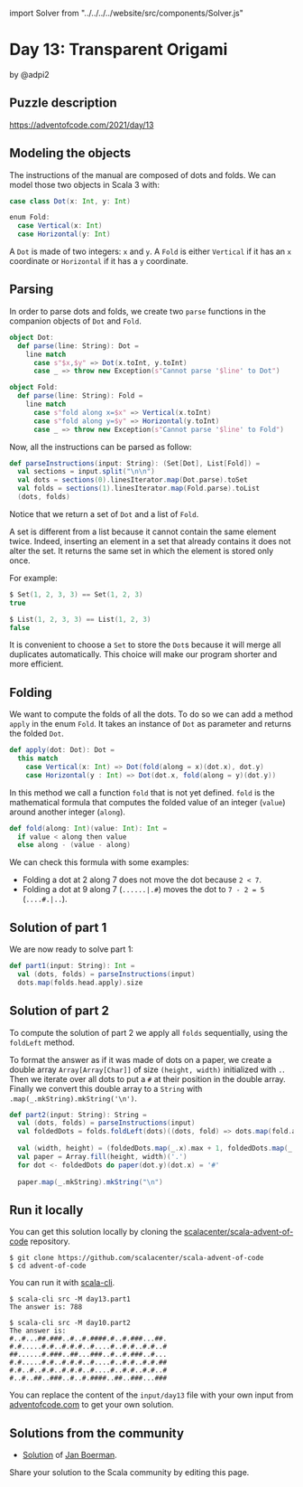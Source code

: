import Solver from "../../../../website/src/components/Solver.js"

# Day 13: Transparent Origami
by @adpi2

## Puzzle description

https://adventofcode.com/2021/day/13

## Modeling the objects

The instructions of the manual are composed of dots and folds.
We can model those two objects in Scala 3 with:

```scala
case class Dot(x: Int, y: Int)

enum Fold:
  case Vertical(x: Int)
  case Horizontal(y: Int)
```

A `Dot` is made of two integers: `x` and `y`.
A `Fold` is either `Vertical` if it has an `x` coordinate or `Horizontal` if it has a `y` coordinate. 

## Parsing

In order to parse dots and folds, we create two `parse` functions in the companion objects of `Dot` and `Fold`.

```scala
object Dot:
  def parse(line: String): Dot =
    line match
      case s"$x,$y" => Dot(x.toInt, y.toInt)
      case _ => throw new Exception(s"Cannot parse '$line' to Dot")

object Fold:
  def parse(line: String): Fold =
    line match
      case s"fold along x=$x" => Vertical(x.toInt)
      case s"fold along y=$y" => Horizontal(y.toInt)
      case _ => throw new Exception(s"Cannot parse '$line' to Fold")
```

Now, all the instructions can be parsed as follow:

```scala
def parseInstructions(input: String): (Set[Dot], List[Fold]) =
  val sections = input.split("\n\n")
  val dots = sections(0).linesIterator.map(Dot.parse).toSet
  val folds = sections(1).linesIterator.map(Fold.parse).toList
  (dots, folds)
```

Notice that we return a set of `Dot` and a list of `Fold`.

A set is different from a list because it cannot contain the same element twice.
Indeed, inserting an element in a set that already contains it does not alter the set.
It returns the same set in which the element is stored only once.

For example:
```scala
$ Set(1, 2, 3, 3) == Set(1, 2, 3)
true

$ List(1, 2, 3, 3) == List(1, 2, 3)
false
```

It is convenient to choose a `Set` to store the `Dot`s because it will merge all duplicates automatically.
This choice will make our program shorter and more efficient.

## Folding

We want to compute the folds of all the dots.
To do so we can add a method `apply` in the enum `Fold`.
It takes an instance of `Dot` as parameter and returns the folded `Dot`.

```scala
def apply(dot: Dot): Dot =
  this match
    case Vertical(x: Int) => Dot(fold(along = x)(dot.x), dot.y)
    case Horizontal(y : Int) => Dot(dot.x, fold(along = y)(dot.y))
```

In this method we call a function `fold` that is not yet defined.
`fold` is the mathematical formula that computes the folded value of an integer (`value`) around another integer (`along`).

```scala
def fold(along: Int)(value: Int): Int =
  if value < along then value
  else along - (value - along)
```

We can check this formula with some examples:
 - Folding a dot at 2 along 7 does not move the dot because `2 < 7`.
 - Folding a dot at 9 along 7 (`......|.#`) moves the dot to `7 - 2 = 5` (`....#.|..`).

## Solution of part 1

We are now ready to solve part 1:

```scala
def part1(input: String): Int =
  val (dots, folds) = parseInstructions(input)
  dots.map(folds.head.apply).size
```

<Solver puzzle="day13-part1"/>

## Solution of part 2

To compute the solution of part 2 we apply all `folds` sequentially, using the `foldLeft` method.

To format the answer as if it was made of dots on a paper, we create a double array `Array[Array[Char]]` of size `(height, width)` initialized with `.`. Then we iterate over all dots to put a `#` at their position in the double array.
Finally we convert this double array to a `String` with `.map(_.mkString).mkString('\n')`.

```scala
def part2(input: String): String =
  val (dots, folds) = parseInstructions(input)
  val foldedDots = folds.foldLeft(dots)((dots, fold) => dots.map(fold.apply))
  
  val (width, height) = (foldedDots.map(_.x).max + 1, foldedDots.map(_.y).max + 1)
  val paper = Array.fill(height, width)('.')
  for dot <- foldedDots do paper(dot.y)(dot.x) = '#'
  
  paper.map(_.mkString).mkString("\n")
```

<Solver puzzle="day13-part2"/>

## Run it locally

You can get this solution locally by cloning the [scalacenter/scala-advent-of-code](https://github.com/scalacenter/scala-advent-of-code) repository.
```
$ git clone https://github.com/scalacenter/scala-advent-of-code
$ cd advent-of-code
```

You can run it with [scala-cli](https://scala-cli.virtuslab.org/).

```
$ scala-cli src -M day13.part1
The answer is: 788

$ scala-cli src -M day10.part2
The answer is:
#..#...##.###..#..#.####.#..#.###...##.
#.#.....#.#..#.#.#..#....#..#.#..#.#..#
##......#.###..##...###..#..#.###..#...
#.#.....#.#..#.#.#..#....#..#.#..#.#.##
#.#..#..#.#..#.#.#..#....#..#.#..#.#..#
#..#..##..###..#..#.####..##..###...###
```

You can replace the content of the `input/day13` file with your own input from
[adventofcode.com](https://adventofcode.com/2021/day/13) to get your own
solution.

## Solutions from the community

- [Solution](https://github.com/Jannyboy11/AdventOfCode2021/blob/main/src/main/scala/day13/Day13.scala) of [Jan Boerman](https://twitter.com/JanBoerman95).

Share your solution to the Scala community by editing this page.
